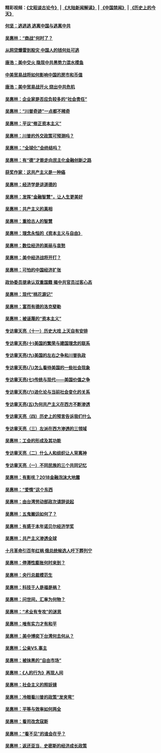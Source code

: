 #### 精彩视频：[《文昭谈古论今》](https://github.com/gfw-breaker/wenzhao/blob/master/README.md?t=11130332) | [《大陆新闻解读》](https://github.com/gfw-breaker/ntdtv-comedy/blob/master/README.md?t=11130332) | [《中国禁闻》](https://github.com/gfw-breaker/ntdtv-news/blob/master/README.md?t=11130332) | [《历史上的今天》](https://github.com/gfw-breaker/today-in-history/blob/master/README.md?t=11130332) 

#### [何坚：逃逃逃 逃离中国与逃离中共](../pages/nsc423/n10592891.md?t=11130332) 

#### [吴惠林：“商战”何时了？](../pages/nsc423/n10573558.md?t=11130332) 

#### [从网贷爆雷到股灾 中国人的钱何处可逃](../pages/nsc423/n10572800.md?t=11130332) 

#### [唐浩：美中交火 隐现中共黑势力混水摸鱼](../pages/nsc423/n10544040.md?t=11130332) 

#### [中美贸易战将如何影响中国的房市和币值](../pages/nsc423/n10543697.md?t=11130332) 

#### [唐浩：美中贸易战开火 烧出中共危机](../pages/nsc423/n10540126.md?t=11130332) 

#### [吴惠林：企业家是否应负较多的“社会责任”](../pages/nsc423/n10535022.md?t=11130332) 

#### [吴惠林：“川普奇迹”一点都不稀奇](../pages/nsc423/n10512808.md?t=11130332) 

#### [吴惠林：平议“修正资本主义”](../pages/nsc423/n10495724.md?t=11130332) 

#### [吴惠林：川普的外交政策可预测吗？](../pages/nsc423/n10462387.md?t=11130332) 

#### [吴惠林：“全球化”会终结吗？](../pages/nsc423/n10452838.md?t=11130332) 

#### [吴惠林：有“德”才能走向民主化金融创新之路](../pages/nsc423/n10432292.md?t=11130332) 

#### [获奖作家：这共产主义是一种癌](../pages/nsc423/n10431541.md?t=11130332) 

#### [吴惠林：经济学是讲道德的](../pages/nsc423/n10398014.md?t=11130332) 

#### [吴惠林：发挥“金融智慧”，让人生更美好](../pages/nsc423/n10375019.md?t=11130332) 

#### [吴惠林：共产主义的真相](../pages/nsc423/n10351394.md?t=11130332) 

#### [吴惠林：重拾古人的智慧](../pages/nsc423/n10337691.md?t=11130332) 

#### [吴惠林：理念永恒的《资本主义与自由》](../pages/nsc423/n10316274.md?t=11130332) 

#### [吴惠林：数位经济的美丽与哀愁](../pages/nsc423/n10292946.md?t=11130332) 

#### [吴惠林：美中经济战将开打？](../pages/nsc423/n10258825.md?t=11130332) 

#### [吴惠林：可怕的中国经济扩张](../pages/nsc423/n10219147.md?t=11130332) 

#### [政协委员提承认双重国籍 揭中共官员过客心态](../pages/nsc423/n10208809.md?t=11130332) 

#### [吴惠林：现代“桃花源记”](../pages/nsc423/n10185234.md?t=11130332) 

#### [吴惠林：富而有德的洛克斐勒](../pages/nsc423/n10142264.md?t=11130332) 

#### [吴惠林：被诬蔑的“资本主义”](../pages/nsc423/n10124816.md?t=11130332) 

#### [专访章天亮（十一）历史大戏 上天自有安排](../pages/nsc423/n10094905.md?t=11130332) 

#### [专访章天亮(十)美国的繁荣与建国理念的联系](../pages/nsc423/n10094899.md?t=11130332) 

#### [专访章天亮(九)美国的左右之争和川普执政](../pages/nsc423/n10094889.md?t=11130332) 

#### [专访章天亮(八)怎么看待美国的一些社会现象](../pages/nsc423/n10094857.md?t=11130332) 

#### [专访章天亮(七)传统与现代——美国价值之争](../pages/nsc423/n10093140.md?t=11130332) 

#### [专访章天亮(六)进化论与当前社会变化的关系](../pages/nsc423/n10092036.md?t=11130332) 

#### [专访章天亮(五)为何共产主义在西方不断渗透](../pages/nsc423/n10083620.md?t=11130332) 

#### [专访章天亮（四）历史上的预言告诉我们什么](../pages/nsc423/n10083606.md?t=11130332) 

#### [专访章天亮（三）左派在西方渗透的三领域](../pages/nsc423/n10081115.md?t=11130332) 

#### [吴惠林：工会的形成及其功能](../pages/nsc423/n10080633.md?t=11130332) 

#### [专访章天亮（二）什么人和组织让人背离神](../pages/nsc423/n10076637.md?t=11130332) 

#### [专访章天亮（一）不同民族的三个共同记忆](../pages/nsc423/n10074188.md?t=11130332) 

#### [吴惠林：有影呒？2018金融泡沫大地震](../pages/nsc423/n10040534.md?t=11130332) 

#### [吴惠林：“爱情”这个东西](../pages/nsc423/n10019423.md?t=11130332) 

#### [吴惠林：由台湾劳动部政次请辞说起](../pages/nsc423/n9979679.md?t=11130332) 

#### [吴惠林：五鬼搬运如何了？](../pages/nsc423/n9925338.md?t=11130332) 

#### [吴惠林：有感于本年诺贝尔经济学奖](../pages/nsc423/n9871883.md?t=11130332) 

#### [吴惠林：共产主义渗透全球](../pages/nsc423/n9812748.md?t=11130332) 

#### [十月革命引百年红祸 俄总统候选人吁下葬列宁](../pages/nsc423/n9810182.md?t=11130332) 

#### [吴惠林：停滞性膨胀何时来到？](../pages/nsc423/n9764136.md?t=11130332) 

#### [吴惠林：央行总裁模范生](../pages/nsc423/n9728134.md?t=11130332) 

#### [吴惠林：科技于人是福是祸？](../pages/nsc423/n9672982.md?t=11130332) 

#### [吴惠林：问世间，汇率为何物？](../pages/nsc423/n9621788.md?t=11130332) 

#### [吴惠林：“术业有专攻”的迷思](../pages/nsc423/n9580363.md?t=11130332) 

#### [吴惠林：唯有实力才有和平](../pages/nsc423/n9529599.md?t=11130332) 

#### [吴惠林：美中博奕下台湾何去何从？](../pages/nsc423/n9483598.md?t=11130332) 

#### [吴惠林：公亲VS.事主](../pages/nsc423/n9425637.md?t=11130332) 

#### [吴惠林：被抹黑的“自由市场”](../pages/nsc423/n9351545.md?t=11130332) 

#### [吴惠林：《人的行为》再现人间](../pages/nsc423/n9296339.md?t=11130332) 

#### [吴惠林：社会主义的照妖镜](../pages/nsc423/n9243460.md?t=11130332) 

#### [吴惠林：冷眼看川普的政策“发夹弯”](../pages/nsc423/n9120684.md?t=11130332) 

#### [吴惠林：平等与效率如何两全](../pages/nsc423/n9075430.md?t=11130332) 

#### [吴惠林：看司改念寇斯](../pages/nsc423/n9024915.md?t=11130332) 

#### [吴惠林：“看不见”的谁会在乎？](../pages/nsc423/n8977488.md?t=11130332) 

#### [吴惠林：返还亚当．史密斯的经济成长政策](../pages/nsc423/n8931896.md?t=11130332) 

